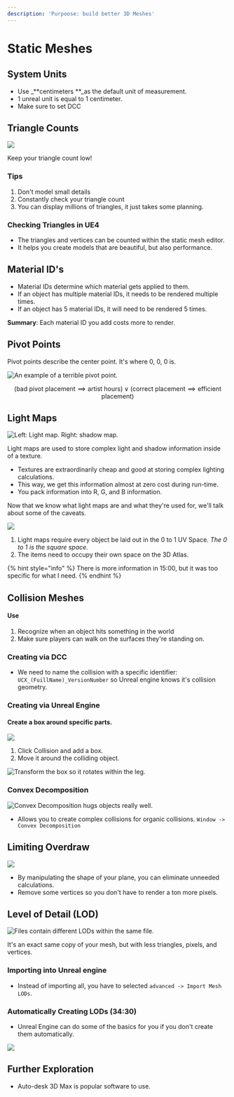 ```yaml
---
description: 'Purpoose: build better 3D Meshes'
---
```


# Static Meshes

## System Units

* Use _**centimeters **_as the default unit of measurement.
* 1 unreal unit is equal to 1 centimeter.
* Make sure to set DCC

## Triangle Counts

![](<../../../.gitbook/assets/image (178).png>)

Keep your triangle count low!

### Tips

1. Don't model small details
2. Constantly check your triangle count
3. You can display millions of triangles, it just takes some planning.

### Checking Triangles in UE4

* The triangles and vertices can be counted within the static mesh editor.
* It helps you create models that are beautiful, but also performance.

## Material ID's

* Material IDs determine which material gets applied to them.
* If an object has multiple material IDs, it needs to be rendered multiple times.
* If an object has 5 material IDs, it will need to be rendered 5 times. 

**Summary**: Each material ID you add costs more to render.

## Pivot Points

Pivot points describe the center point. It's where 0, 0, 0 is.

![An example of a terrible pivot point.](<../../../.gitbook/assets/image (182).png>)

$$
(\text{bad pivot placement} \implies \text{artist hours}) \lor (\text{correct placement} \implies \text{efficient placement})
$$

## Light Maps

![Left: Light map. Right: shadow map.](<../../../.gitbook/assets/image (183).png>)

Light maps are used to store complex light and shadow information inside of a texture.

* Textures are extraordinarily cheap and good at storing complex lighting calculations.
* This way, we get this information almost at zero cost during run-time.
* You pack information into R, G, and B information.

Now that we know what light maps are and what they're used for, we'll talk about some of the caveats. 

![](<../../../.gitbook/assets/image (176).png>)

1. Light maps require every object be laid out in the 0 to 1 UV Space. _The 0 to 1 is the square space._
2. The items need to occupy their own space on the 3D Atlas.

{% hint style="info" %}
There is more information in 15:00, but it was too specific for what I need.
{% endhint %}

## Collision Meshes

#### Use

1. Recognize when an object hits something in the world
2. Make sure players can walk on the surfaces they're standing on.

### Creating via DCC

* We need to name the collision with a specific identifier: `UCX_(FuillName)_VersionNumber` so Unreal engine knows it's collision geometry.

### Creating via Unreal Engine

#### Create a box around specific parts.

![](<../../../.gitbook/assets/image (185).png>)

1. Click Collision and add a box. 
2. Move it around the colliding object.

![Transform the box so it rotates within the leg.](<../../../.gitbook/assets/image (175).png>)

### Convex Decomposition

![Convex Decomposition hugs objects really well.](<../../../.gitbook/assets/image (174).png>)

* Allows you to create complex collisions for organic collisions.  `Window -> Convex Decomposition`

## Limiting Overdraw

![](<../../../.gitbook/assets/image (181).png>)

* By manipulating the shape of your plane, you can eliminate unneeded calculations.
* Remove some vertices so you don't have to render a ton more pixels. 

## Level of Detail (LOD)

![Files contain different LODs within the same file.](<../../../.gitbook/assets/image (180).png>)

It's an exact same copy of your mesh, but with less triangles, pixels, and vertices.

### Importing into Unreal engine

* Instead of importing all, you have to selected `advanced -> Import Mesh LODs`.

### Automatically Creating LODs (34:30)

* Unreal Engine can do some of the basics for you if you don't create them automatically.

![](<../../../.gitbook/assets/image (179).png>)





## Further Exploration

* Auto-desk 3D Max is popular software to use.
